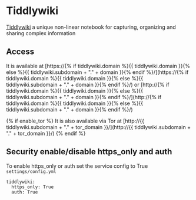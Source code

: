 # Tiddlywiki

[Tiddlywiki](https://tiddlywiki.com) a unique non-linear notebook for capturing, organizing and sharing complex information

## Access

It is available at [https://{% if tiddlywiki.domain %}{{ tiddlywiki.domain }}{% else %}{{ tiddlywiki.subdomain + "." + domain }}{% endif %}/](https://{% if tiddlywiki.domain %}{{ tiddlywiki.domain }}{% else %}{{ tiddlywiki.subdomain + "." + domain }}{% endif %}/) or [http://{% if tiddlywiki.domain %}{{ tiddlywiki.domain }}{% else %}{{ tiddlywiki.subdomain + "." + domain }}{% endif %}/](http://{% if tiddlywiki.domain %}{{ tiddlywiki.domain }}{% else %}{{ tiddlywiki.subdomain + "." + domain }}{% endif %}/)

{% if enable_tor %}
It is also available via Tor at [http://{{ tiddlywiki.subdomain + "." + tor_domain }}/](http://{{ tiddlywiki.subdomain + "." + tor_domain }}/)
{% endif %}

## Security enable/disable https_only and auth

To enable https_only or auth set the service config to True
`settings/config.yml`

```
tiddlywiki:
  https_only: True
  auth: True
```
